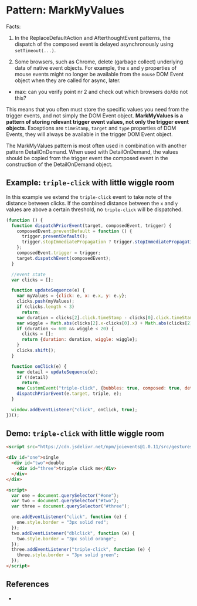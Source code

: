# Pattern: MarkMyValues

Facts:

1. In the ReplaceDefaultAction and AfterthoughtEvent patterns, 
   the dispatch of the composed event is delayed asynchronously using `setTimeout(...)`. 

2. Some browsers, such as Chrome, delete (garbage collect) underlying data of native event objects. 
   For example, the `x` and `y` properties of mouse events might no longer be available 
   from the `mouse` DOM Event object when they are called for async, later.

* max: can you verify point nr 2 and check out which browsers do/do not this?

This means that you often must store the specific values you need from the trigger events,
and not simply the DOM Event object. **MarkMyValues is a pattern of storing relevant trigger event 
values, not only the trigger event objects**. Exceptions are `timeStamp`, `target` and `type` 
properties of DOM Events, they will always be available in the trigger DOM Event object.

The MarkMyValues pattern is most often used in combination with another pattern DetailOnDemand.
When used with DetailOnDemand, the values should be copied from the trigger event the composed
event in the construction of the DetailOnDemand object.

## Example: `triple-click` with little wiggle room

In this example we extend the `triple-click` event to take note of the distance between clicks. 
If the combined distance between the `x` and `y` values are above a certain threshold, 
no `triple-click` will be dispatched.

```javascript
(function () {
  function dispatchPriorEvent(target, composedEvent, trigger) {
    composedEvent.preventDefault = function () {
      trigger.preventDefault();
      trigger.stopImmediatePropagation ? trigger.stopImmediatePropagation() : trigger.stopPropagation();
    };
    composedEvent.trigger = trigger;
    target.dispatchEvent(composedEvent);
  }

  //event state
  var clicks = [];

  function updateSequence(e) {
    var myValues = {click: e, x: e.x, y: e.y};
    clicks.push(myValues);
    if (clicks.length < 3)
      return;
    var duration = clicks[2].click.timeStamp - clicks[0].click.timeStamp;
    var wiggle = Math.abs(clicks[2].x-clicks[0].x) + Math.abs(clicks[2].y-clicks[0].y);
    if (duration <= 600 && wiggle < 20) {
      clicks = [];
      return {duration: duration, wiggle: wiggle};
    }
    clicks.shift();
  }

  function onClick(e) {
    var detail = updateSequence(e);
    if (!detail)
      return;
    new CustomEvent("triple-click", {bubbles: true, composed: true, detail: detail});
    dispatchPriorEvent(e.target, triple, e);
  }

  window.addEventListener("click", onClick, true);
})();
```

## Demo: `triple-click` with little wiggle room

```html
<script src="https://cdn.jsdelivr.net/npm/joievents@1.0.11/src/gestures/triple-click-MarkMyValues.js"></script>

<div id="one">single
  <div id="two">double
    <div id="three">tripple click me</div>
  </div>
</div>

<script>
  var one = document.querySelector("#one");
  var two = document.querySelector("#two");
  var three = document.querySelector("#three");

  one.addEventListener("click", function (e) {
    one.style.border = "3px solid red";
  });
  two.addEventListener("dblclick", function (e) {
    two.style.border = "3px solid orange";
  });
  three.addEventListener("triple-click", function (e) {
    three.style.border = "3px solid green";
  });
</script>
```
## References

 * 
